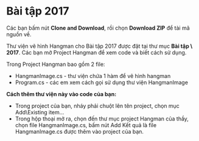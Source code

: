 # Bài tập 2017

Các bạn bấm nút **Clone and Download**, rồi chọn **Download ZIP** để tài mã nguồn về.

Thư viện vẽ hình Hangman cho Bài tập 2017 được đặt tại thư mục **Bài tập \ 2017**. Các bạn mở Project Hangman để xem code và biết cách sử dụng.

Trong Project Hangman bao gồm 2 file:
- HangmanImage.cs - thư viện chứa 1 hàm để vẽ hình hangman 
- Program.cs - các em xem cách gọi sử dụng thư viện HangmanImage

**Cách thêm thư viện này vào code của bạn:**
- Trong project của bạn, nháy phải chuột lên tên project, chọn mục Add\Existing item...
- Trong hộp thoại mở ra, chọn đến thư mục project Hangman của thầy, chọn file HangmanImage.cs, bấm nút Add
Kết quả là file HangmanImage.cs được thêm vào project của bạn.


